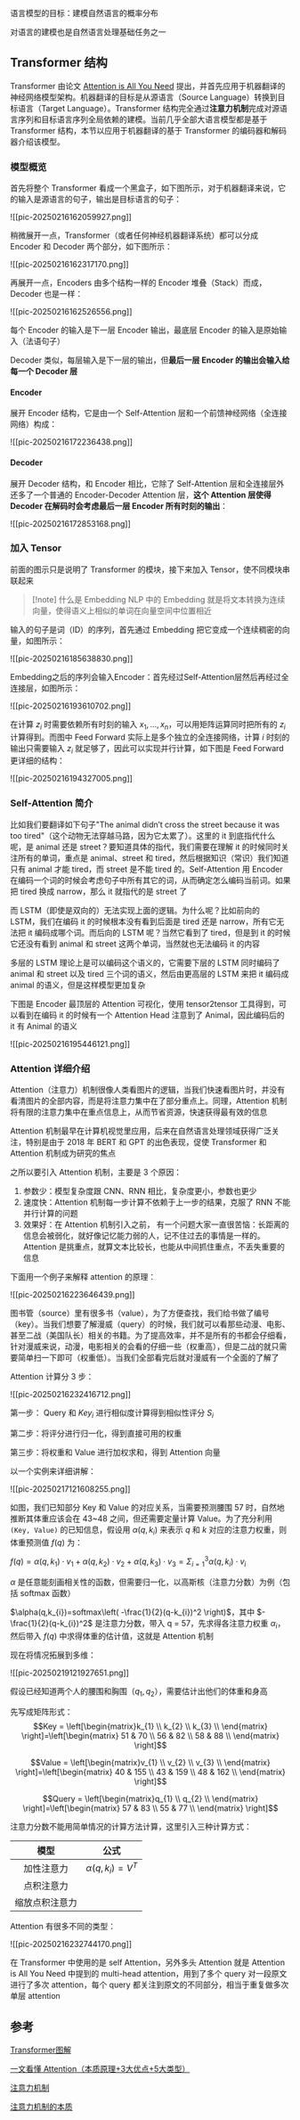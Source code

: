 语言模型的目标：建模自然语言的概率分布

对语言的建模也是自然语言处理基础任务之一

## Transformer 结构

Transformer 由论文 [Attention is All You Need](https://arxiv.org/abs/1706.03762) 提出，并首先应用于机器翻译的神经网络模型架构。机器翻译的目标是从源语言（Source Language）转换到目标语言（Target Language）。Transformer 结构完全通过**注意力机制**完成对源语言序列和目标语言序列全局依赖的建模。当前几乎全部大语言模型都是基于 Transformer 结构，本节以应用于机器翻译的基于 Transformer 的编码器和解码器介绍该模型。

### 模型概览

首先将整个 Transformer 看成一个黑盒子，如下图所示，对于机器翻译来说，它的输入是源语言的句子，输出是目标语言的句子：

![[pic-20250216162059927.png]]

稍微展开一点，Transformer（或者任何神经机器翻译系统）都可以分成 Encoder 和 Decoder 两个部分，如下图所示：

![[pic-20250216162317170.png]]

再展开一点，Encoders 由多个结构一样的 Encoder 堆叠（Stack）而成，Decoder 也是一样：

![[pic-20250216162526556.png]]

每个 Encoder 的输入是下一层 Encoder 输出，最底层 Encoder 的输入是原始输入（法语句子）

Decoder 类似，每层输入是下一层的输出，但**最后一层 Encoder 的输出会输入给每一个 Decoder 层**

#### Encoder

展开 Encoder 结构，它是由一个 Self-Attention 层和一个前馈神经网络（全连接网络）构成：

![[pic-20250216172236438.png]]

#### Decoder

展开 Decoder 结构，和 Encoder 相比，它除了 Self-Attention 层和全连接层外还多了一个普通的 Encoder-Decoder Attention 层，**这个 Attention 层使得 Decoder 在解码时会考虑最后一层 Encoder 所有时刻的输出**：

![[pic-20250216172853168.png]]

### 加入 Tensor

前面的图示只是说明了 Transformer 的模块，接下来加入 Tensor，使不同模块串联起来

> [!note] 什么是 Embedding
> NLP 中的 Embedding 就是将文本转换为连续向量，使得语义上相似的单词在向量空间中位置相近

输入的句子是词（ID）的序列，首先通过 Embedding 把它变成一个连续稠密的向量，如图所示：

![[pic-20250216185638830.png]]

Embedding之后的序列会输入Encoder：首先经过Self-Attention层然后再经过全连接层，如图所示：

![[pic-20250216193610702.png]]

在计算 $z_{i}$ 时需要依赖所有时刻的输入 $x_{1},\dots,x_{n}$，可以用矩阵运算同时把所有的 $z_{i}$ 计算得到。而图中 Feed Forward 实际上是多个独立的全连接网络，计算 $i$ 时刻的输出只需要输入 $z_{i}$ 就足够了，因此可以实现并行计算，如下图是 Feed Forward 更详细的结构：

![[pic-20250216194327005.png]]

### Self-Attention 简介 

比如我们要翻译如下句子"The animal didn’t cross the street because it was too tired"（这个动物无法穿越马路，因为它太累了）。这里的 it 到底指代什么呢，是 animal 还是 street？要知道具体的指代，我们需要在理解 it 的时候同时关注所有的单词，重点是 animal、street 和 tired，然后根据知识（常识）我们知道只有 animal 才能 tired，而 street 是不能 tired 的。Self-Attention 用 Encoder 在编码一个词的时候会考虑句子中所有其它的词，从而确定怎么编码当前词。如果把 tired 换成 narrow，那么 it 就指代的是 street 了

而 LSTM（即使是双向的）无法实现上面的逻辑。为什么呢？比如前向的 LSTM，我们在编码 it 的时候根本没有看到后面是 tired 还是 narrow，所有它无法把 it 编码成哪个词。而后向的 LSTM 呢？当然它看到了 tired，但是到 it 的时候它还没有看到 animal 和 street 这两个单词，当然就也无法编码 it 的内容

多层的 LSTM 理论上是可以编码这个语义的，它需要下层的 LSTM 同时编码了 animal 和 street 以及 tired 三个词的语义，然后由更高层的 LSTM 来把 it 编码成 animal 的语义，但是这样模型更加复杂

下图是 Encoder 最顶层的 Attention 可视化，使用 tensor2tensor 工具得到，可以看到在编码 it 的时候有一个 Attention Head 注意到了 Animal，因此编码后的 it 有 Animal 的语义

![[pic-20250216195446121.png]]

### Attention 详细介绍

Attention（注意力）机制很像人类看图片的逻辑，当我们快速看图片时，并没有看清图片的全部内容，而是将注意力集中在了部分重点上。同理，Attention 机制将有限的注意力集中在重点信息上，从而节省资源，快速获得最有效的信息

Attention 机制最早在计算机视觉里应用，后来在自然语言处理领域获得广泛关注，特别是由于 2018 年 BERT 和 GPT 的出色表现，促使 Transformer 和 Attention 机制成为研究的焦点

之所以要引入 Attention 机制，主要是 3 个原因：
1. 参数少：模型复杂度跟 CNN、RNN 相比，复杂度更小，参数也更少
2. 速度快：Attention 机制每一步计算不依赖于上一步的结果，克服了 RNN 不能并行计算的问题
3. 效果好：在 Attention 机制引入之前， 有一个问题大家一直很苦恼：长距离的信息会被弱化，就好像记忆能力弱的人，记不住过去的事情是一样的。Attention 是挑重点，就算文本比较长，也能从中间抓住重点，不丢失重要的信息

下面用一个例子来解释 attention 的原理：

![[pic-20250216223646439.png]]

图书管（source）里有很多书（value），为了方便查找，我们给书做了编号（key）。当我们想要了解漫威（query）的时候，我们就可以看那些动漫、电影、甚至二战（美国队长）相关的书籍。为了提高效率，并不是所有的书都会仔细看，针对漫威来说，动漫，电影相关的会看的仔细一些（权重高），但是二战的就只需要简单扫一下即可（权重低）。当我们全部看完后就对漫威有一个全面的了解了

Attention 计算分 3 步：

![[pic-20250216232416712.png]]

第一步： Query 和 $Key_{i}$ 进行相似度计算得到相似性评分 $S_{i}$

第二步：将评分进行归一化，得到直接可用的权重

第三步：将权重和 Value 进行加权求和，得到 Attention 向量

以一个实例来详细讲解：

![[pic-20250217121608255.png]]

如图，我们已知部分 Key 和 Value 的对应关系，当需要预测腰围 57 时，自然地推断其体重应该会在 43~48 之间，但还需要定量计算 Value。为了充分利用 `(Key, Value)` 的已知信息，假设用 $\alpha(q, k_{i})$ 来表示 $q$ 和 $k$ 对应的注意力权重，则体重预测值 $f(q)$ 为：

$f(q)=\alpha(q,k_{1})\cdot v_{1} + \alpha(q, k_{2})\cdot v_{2} + \alpha(q,k_{3})\cdot v_{3}=\Sigma_{i=1}^3 \alpha(q,k_{i})\cdot v_{i}$

$\alpha$ 是任意能刻画相关性的函数，但需要归一化，以高斯核（注意力分数）为例（包括 softmax 函数）

$\alpha(q,k_{i})=softmax\left( -\frac{1}{2}(q-k_{i})^2 \right)$，其中 $-\frac{1}{2}(q-k_{i})^2$ 是注意力分数，带入 q = 57，先求得各注意力权重 $\alpha_{i}$，然后带入 $f(q)$ 中求得体重的估计值，这就是 Attention 机制

现在将情况拓展到多维：

![[pic-20250219121927651.png]]

假设已经知道两个人的腰围和胸围（$q_{1}, q_{2}$），需要估计出他们的体重和身高

先写成矩阵形式：$$Key = \left[\begin{matrix}k_{1} \\ k_{2} \\ k_{3} \\ \end{matrix} \right]=\left[\begin{matrix} 51 & 70 \\ 56 & 82 \\ 58 & 88 \\ \end{matrix} \right]$$

$$Value = \left[\begin{matrix}v_{1} \\ v_{2} \\ v_{3} \\ \end{matrix} \right]=\left[\begin{matrix} 40 & 155 \\ 43 & 159 \\ 48 & 162 \\ \end{matrix} \right]$$

$$Query = \left[\begin{matrix}q_{1} \\ q_{2} \\ \end{matrix} \right]=\left[\begin{matrix} 57 & 83 \\ 55 & 77 \\ \end{matrix} \right]$$

注意力分数不能用简单情况的计算方法计算，这里引入三种计算方式：


|   模型    |          公式           |
| :-----: | :-------------------: |
|  加性注意力  | $\alpha(q,k_{i})=V^T$ |
|  点积注意力  |                       |
| 缩放点积注意力 |                       |


Attention 有很多不同的类型：

![[pic-20250216232744170.png]]

在 Transformer 中使用的是 self Attention，另外多头 Attention 就是 Attention is All You Need 中提到的 multi-head attention，用到了多个 query 对一段原文进行了多次 attention，每个 query 都关注到原文的不同部分，相当于重复做多次单层 attention



## 参考

[Transformer图解](https://fancyerii.github.io/2019/03/09/transformer-illustrated/)

[一文看懂 Attention（本质原理+3大优点+5大类型）](https://easyaitech.medium.com/%E4%B8%80%E6%96%87%E7%9C%8B%E6%87%82-attention-%E6%9C%AC%E8%B4%A8%E5%8E%9F%E7%90%86-3%E5%A4%A7%E4%BC%98%E7%82%B9-5%E5%A4%A7%E7%B1%BB%E5%9E%8B-e4fbe4b6d030)

[注意力机制](https://lulaoshi.info/deep-learning/attention/)

[注意力机制的本质](https://www.bilibili.com/video/BV1dt4y1J7ov/?spm_id_from=333.788.comment.all.click&vd_source=b404977d131639c9b47b18fe2cc16c2c)